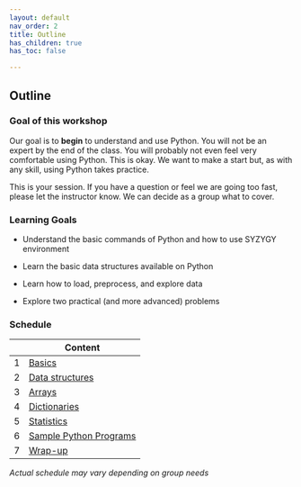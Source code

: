 ```yaml
---
layout: default
nav_order: 2
title: Outline
has_children: true
has_toc: false

---
```


## Outline

### Goal of this workshop

Our goal is to **begin** to understand and use Python. You will not be an expert by the end of the class. You will probably not even feel very comfortable using Python. This is okay. We want to make a start but, as with any skill, using Python takes practice.

This is your session. If you have a question or feel we are going too fast, please let the instructor know. We can decide as a group what to cover.

### Learning Goals

* Understand the basic commands of Python and how to use SYZYGY environment

* Learn the basic data structures available on Python

* Learn how to load, preprocess, and explore data

* Explore two practical (and more advanced) problems


### Schedule

| | Content 
| --- | --- 
| 1 | [Basics](basics.md)
| 2 | [Data structures](data_structures.md)
| 3 | [Arrays](arrays.md)
| 4 | [Dictionaries](dictionary.md)
| 5 | [Statistics](scipy.md)
| 6 | [Sample Python Programs](practical_problem_1.md)
| 7 | [Wrap-up](conclusion.md)

_Actual schedule may vary depending on group needs_







